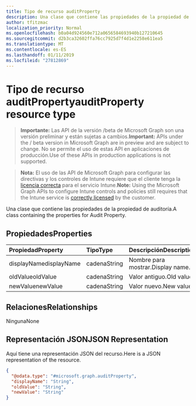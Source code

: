 ```yaml
---
title: Tipo de recurso auditProperty
description: Una clase que contiene las propiedades de la propiedad de auditoría.
author: tfitzmac
localization_priority: Normal
ms.openlocfilehash: b0a04d924560e712a0656584693940b127210645
ms.sourcegitcommit: d2b3ca32602ffa76cc7925d7f4d1e2258e611ea5
ms.translationtype: MT
ms.contentlocale: es-ES
ms.lasthandoff: 01/11/2019
ms.locfileid: "27812869"
---
```

# <a name="auditproperty-resource-type"></a><span data-ttu-id="5cf8e-103">Tipo de recurso auditProperty</span><span class="sxs-lookup"><span data-stu-id="5cf8e-103">auditProperty resource type</span></span>

> <span data-ttu-id="5cf8e-104">**Importante:** Las API de la versión /beta de Microsoft Graph son una versión preliminar y están sujetas a cambios.</span><span class="sxs-lookup"><span data-stu-id="5cf8e-104">**Important:** APIs under the / beta version in Microsoft Graph are in preview and are subject to change.</span></span> <span data-ttu-id="5cf8e-105">No se permite el uso de estas API en aplicaciones de producción.</span><span class="sxs-lookup"><span data-stu-id="5cf8e-105">Use of these APIs in production applications is not supported.</span></span>

> <span data-ttu-id="5cf8e-106">**Nota:** El uso de las API de Microsoft Graph para configurar las directivas y los controles de Intune requiere que el cliente tenga la [licencia correcta](https://go.microsoft.com/fwlink/?linkid=839381) para el servicio Intune.</span><span class="sxs-lookup"><span data-stu-id="5cf8e-106">**Note:** Using the Microsoft Graph APIs to configure Intune controls and policies still requires that the Intune service is [correctly licensed](https://go.microsoft.com/fwlink/?linkid=839381) by the customer.</span></span>

<span data-ttu-id="5cf8e-107">Una clase que contiene las propiedades de la propiedad de auditoría.</span><span class="sxs-lookup"><span data-stu-id="5cf8e-107">A class containing the properties for Audit Property.</span></span>
## <a name="properties"></a><span data-ttu-id="5cf8e-108">Propiedades</span><span class="sxs-lookup"><span data-stu-id="5cf8e-108">Properties</span></span>
|<span data-ttu-id="5cf8e-109">Propiedad</span><span class="sxs-lookup"><span data-stu-id="5cf8e-109">Property</span></span>|<span data-ttu-id="5cf8e-110">Tipo</span><span class="sxs-lookup"><span data-stu-id="5cf8e-110">Type</span></span>|<span data-ttu-id="5cf8e-111">Descripción</span><span class="sxs-lookup"><span data-stu-id="5cf8e-111">Description</span></span>|
|:---|:---|:---|
|<span data-ttu-id="5cf8e-112">displayName</span><span class="sxs-lookup"><span data-stu-id="5cf8e-112">displayName</span></span>|<span data-ttu-id="5cf8e-113">cadena</span><span class="sxs-lookup"><span data-stu-id="5cf8e-113">String</span></span>|<span data-ttu-id="5cf8e-114">Nombre para mostrar.</span><span class="sxs-lookup"><span data-stu-id="5cf8e-114">Display name.</span></span>|
|<span data-ttu-id="5cf8e-115">oldValue</span><span class="sxs-lookup"><span data-stu-id="5cf8e-115">oldValue</span></span>|<span data-ttu-id="5cf8e-116">cadena</span><span class="sxs-lookup"><span data-stu-id="5cf8e-116">String</span></span>|<span data-ttu-id="5cf8e-117">Valor antiguo.</span><span class="sxs-lookup"><span data-stu-id="5cf8e-117">Old value.</span></span>|
|<span data-ttu-id="5cf8e-118">newValue</span><span class="sxs-lookup"><span data-stu-id="5cf8e-118">newValue</span></span>|<span data-ttu-id="5cf8e-119">cadena</span><span class="sxs-lookup"><span data-stu-id="5cf8e-119">String</span></span>|<span data-ttu-id="5cf8e-120">Valor nuevo.</span><span class="sxs-lookup"><span data-stu-id="5cf8e-120">New value.</span></span>|

## <a name="relationships"></a><span data-ttu-id="5cf8e-121">Relaciones</span><span class="sxs-lookup"><span data-stu-id="5cf8e-121">Relationships</span></span>
<span data-ttu-id="5cf8e-122">Ninguna</span><span class="sxs-lookup"><span data-stu-id="5cf8e-122">None</span></span>
## <a name="json-representation"></a><span data-ttu-id="5cf8e-123">Representación JSON</span><span class="sxs-lookup"><span data-stu-id="5cf8e-123">JSON Representation</span></span>
<span data-ttu-id="5cf8e-124">Aquí tiene una representación JSON del recurso.</span><span class="sxs-lookup"><span data-stu-id="5cf8e-124">Here is a JSON representation of the resource.</span></span>
<!-- {
  "blockType": "resource",
  "@odata.type": "microsoft.graph.auditProperty"
}
-->
``` json
{
  "@odata.type": "#microsoft.graph.auditProperty",
  "displayName": "String",
  "oldValue": "String",
  "newValue": "String"
}
```





